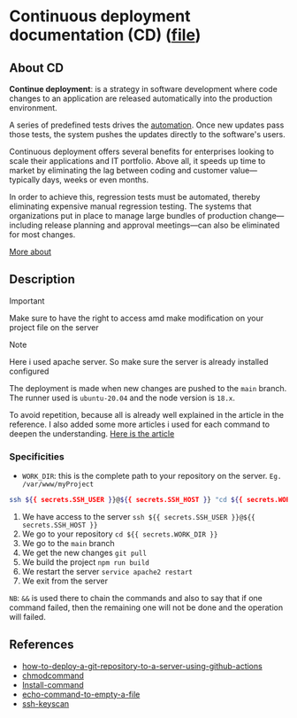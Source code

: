 # Continuous deployment documentation (CD) ([file](./deploy.yml))

## About CD

**Continue deployment**: is a strategy in software development where code changes to an application are released automatically into the production environment.

A series of predefined tests drives the [automation](https://www.ibm.com/topics/automation). Once new updates pass those tests, the system pushes the updates directly to the software's users.

Continuous deployment offers several benefits for enterprises looking to scale their applications and IT portfolio. Above all, it speeds up time to market by eliminating the lag between coding and customer value—typically days, weeks or even months.

In order to achieve this, regression tests must be automated, thereby eliminating expensive manual regression testing. The systems that organizations put in place to manage large bundles of production change—including release planning and approval meetings—can also be eliminated for most changes.

[More about](https://www.ibm.com/topics/continuous-deployment)

## Description

> [!IMPORTANT]
> Make sure to have the right to access amd make modification on your project file on the server

> [!NOTE]
> Here i used apache server. So make sure the server is already installed configured

The deployment is made when new changes are pushed to the `main` branch. The runner used is `ubuntu-20.04` and the node version is `18.x`.

To avoid repetition, because all is already well explained in the article in the reference. I also added some more articles i used for each command to deepen the understanding. [Here is the article](https://www.programonaut.com/how-to-deploy-a-git-repository-to-a-server-using-github-actions)

### Specificities

- `WORK_DIR`: this is the complete path to your repository on the server. `Eg. /var/www/myProject`

```bash
ssh ${{ secrets.SSH_USER }}@${{ secrets.SSH_HOST }} "cd ${{ secrets.WORK_DIR }} && git checkout main && git pull && npm run build && service apache2 restart && exit"
```

1. We have access to the server `ssh ${{ secrets.SSH_USER }}@${{ secrets.SSH_HOST }}`
2. We go to your repository `cd ${{ secrets.WORK_DIR }}`
3. We go to the `main` branch
4. We get the new changes `git pull`
5. We build the project `npm run build`
6. We restart the server `service apache2 restart`
7. We exit from the server

`NB`: `&&` is used there to chain the commands and also to say that if one command failed, then the remaining one will not be done and the operation will failed.

## References

- [how-to-deploy-a-git-repository-to-a-server-using-github-actions](https://www.programonaut.com/how-to-deploy-a-git-repository-to-a-server-using-github-actions)
- [chmodcommand](https://chmodcommand.com/chmod-600/)
- [Install-command](https://linuxhandbook.com/install-command/#3-create-a-directory-using-the-install-command)
- [echo-command-to-empty-a-file](https://linuxhandbook.com/echo-command/#7-use-echo-command-to-empty-a-file-in-linux)
- [ssh-keyscan](http://man.he.net/man1/ssh-keyscan)
